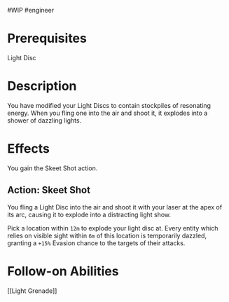 #WIP #engineer 

# Prerequisites

Light Disc

# Description

You have modified your Light Discs to contain stockpiles of resonating energy. When you fling one into the air and shoot it, it explodes into a shower of dazzling lights.

# Effects

You gain the Skeet Shot action.

## Action: Skeet Shot

You fling a Light Disc into the air and shoot it with your laser at the apex of its arc, causing it to explode into a distracting light show.

Pick a location within `12m` to explode your light disc at. Every entity which relies on visible sight within `6m` of this location is temporarily dazzled, granting a `+15%` Evasion chance to the targets of their attacks.

# Follow-on Abilities

[[Light Grenade]]